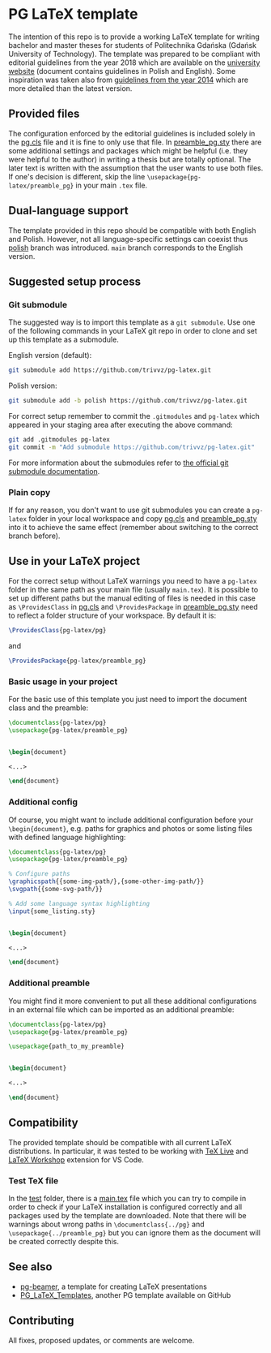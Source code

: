 # PG LaTeX template

The intention of this repo is to provide a working LaTeX template for writing bachelor and master theses for students of Politechnika Gdańska (Gdańsk University of Technology).
The template was prepared to be compliant with editorial guidelines from the year 2018 which are available on the [university website](https://pg.edu.pl/documents/8597924/15531473/ZR%2022-2018) (document contains guidelines in Polish and English).
Some inspiration was taken also from [guidelines from the year 2014](https://eti.pg.edu.pl/documents/1115629/0/zarz%C4%85dzenie%20wytyczne%20pracy) which are more detailed than the latest version.

## Provided files

The configuration enforced by the editorial guidelines is included solely in the [pg.cls](pg.cls) file and it is fine to only use that file.
In [preamble_pg.sty](preamble_pg.sty) there are some additional settings and packages which might be helpful (i.e. they were helpful to the author) in writing a thesis but are totally optional.
The later text is written with the assumption that the user wants to use both files.
If one's decision is different, skip the line `\usepackage{pg-latex/preamble_pg}` in your main `.tex` file.

## Dual-language support

The template provided in this repo should be compatible with both English and Polish.
However, not all language-specific settings can coexist thus [polish](https://github.com/trivvz/pg-latex/tree/polish) branch was introduced.
`main` branch corresponds to the English version.

## Suggested setup process

### Git submodule

The suggested way is to import this template as a `git submodule`.
Use one of the following commands in your LaTeX git repo in order to clone and set up this template as a submodule.

English version (default):

```bash
git submodule add https://github.com/trivvz/pg-latex.git
```

Polish version:

```bash
git submodule add -b polish https://github.com/trivvz/pg-latex.git
```

For correct setup remember to commit the `.gitmodules` and `pg-latex` which appeared in your staging area after executing the above command:

```bash
git add .gitmodules pg-latex
git commit -m "Add submodule https://github.com/trivvz/pg-latex.git"
```

For more information about the submodules refer to [the official git submodule documentation](https://git-scm.com/docs/git-submodule).

### Plain copy

If for any reason, you don't want to use git submodules you can create a `pg-latex` folder in your local workspace and copy [pg.cls](pg.cls) and [preamble_pg.sty](preamble_pg.sty) into it to achieve the same effect (remember about switching to the correct branch before). 

## Use in your LaTeX project

For the correct setup without LaTeX warnings you need to have a `pg-latex` folder in the same path as your main file (usually `main.tex`).
It is possible to set up different paths but the manual editing  of files is needed in this case as `\ProvidesClass` in [pg.cls](pg.cls) and `\ProvidesPackage` in [preamble_pg.sty](preamble_pg.sty) need to reflect a folder structure of your workspace.
By default it is:

```tex
\ProvidesClass{pg-latex/pg}
```
and

```tex
\ProvidesPackage{pg-latex/preamble_pg}
```

### Basic usage in your project

For the basic use of this template you just need to import the document class and the preamble:

```tex
\documentclass{pg-latex/pg}
\usepackage{pg-latex/preamble_pg}


\begin{document}

<...>

\end{document}
```

### Additional config

Of course, you might want to include additional configuration before your `\begin{document}`, e.g. paths for graphics and photos or some listing files with defined language highlighting:

```tex
\documentclass{pg-latex/pg}
\usepackage{pg-latex/preamble_pg}

% Configure paths
\graphicspath{{some-img-path/},{some-other-img-path/}}
\svgpath{{some-svg-path/}}

% Add some language syntax highlighting
\input{some_listing.sty}


\begin{document}

<...>

\end{document}
```

### Additional preamble

You might find it more convenient to put all these additional configurations in an external file which can be imported as an additional preamble:

```tex
\documentclass{pg-latex/pg}
\usepackage{pg-latex/preamble_pg}

\usepackage{path_to_my_preamble}


\begin{document}

<...>

\end{document}
```

## Compatibility

The provided template should be compatible with all current LaTeX distributions.
In particular, it was tested to be working with [TeX Live](https://tug.org/texlive/) and [LaTeX Workshop](https://github.com/James-Yu/LaTeX-Workshop) extension for VS Code.

### Test TeX file

In the [test](test/) folder, there is a [main.tex](test/main.tex) file which you can try to compile in order to check if your LaTeX installation is configured correctly and all packages used by the template are downloaded.
Note that there will be warnings about wrong paths in `\documentclass{../pg}` and `\usepackage{../preamble_pg}` but you can ignore them as the document will be created correctly despite this.

## See also
- [pg-beamer](https://github.com/jachoo/pg-beamer), a template for creating LaTeX presentations
- [PG_LaTeX_Templates](https://github.com/splaw1k/PG_LaTeX_Templates), another PG template available on GitHub

## Contributing

All fixes, proposed updates, or comments are welcome.
